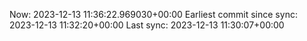 Now: 2023-12-13 11:36:22.969030+00:00 Earliest commit since sync: 2023-12-13 11:32:20+00:00 Last sync: 2023-12-13 11:30:07+00:00
